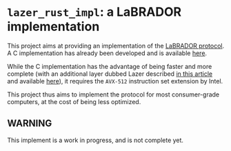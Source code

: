 # `lazer_rust_impl`: a LaBRADOR implementation

This project aims at providing an implementation of the [LaBRADOR
protocol](https://eprint.iacr.org/2022/1341). A C implementation has already
been developed and is available
[here](https://github.com/lattice-dogs/labrador/tree/8b6626b26afd4c0162ddd089759d21d3d51bfbdf).

While the C implementation has the advantage of being faster and more complete (with
an additional layer dubbed Lazer described [in this
article](https://eprint.iacr.org/2024/1846) and available
[here](https://github.com/lazer-crypto/lazer)), it requires the `AVX-512`
instruction set extension by Intel.

This project thus aims to implement the protocol for most consumer-grade
computers, at the cost of being less optimized.

## WARNING

This implement is a work in progress, and is not complete yet.
